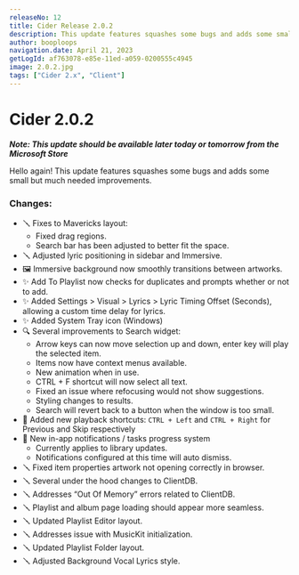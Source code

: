 ```yaml
---
releaseNo: 12
title: Cider Release 2.0.2
description: This update features squashes some bugs and adds some small but much needed improvements.
author: booploops
navigation.date: April 21, 2023
getLogId: af763078-e85e-11ed-a059-0200555c4945
image: 2.0.2.jpg
tags: ["Cider 2.x", "Client"]
---
```


# Cider 2.0.2

**_Note: This update should be available later today or tomorrow from the Microsoft Store_**

Hello again! This update features squashes some bugs and adds some small but much needed improvements.

### Changes:

- 🪛 Fixes to Mavericks layout:
  - Fixed drag regions.
  - Search bar has been adjusted to better fit the space.
- 🪛 Adjusted lyric positioning in sidebar and Immersive.
- 🖼️ Immersive background now smoothly transitions between artworks.
- ✨ Add To Playlist now checks for duplicates and prompts whether or not to add.
- ✨ Added Settings > Visual > Lyrics > Lyric Timing Offset (Seconds), allowing a custom time delay for lyrics.
- ✨ Added System Tray icon (Windows)
- 🔍 Several improvements to Search widget:
  - Arrow keys can now move selection up and down, enter key will play the selected item.
  - Items now have context menus available.
  - New animation when in use.
  - CTRL + F shortcut will now select all text.
  - Fixed an issue where refocusing would not show suggestions.
  - Styling changes to results.
  - Search will revert back to a button when the window is too small.
- 🎵 Added new playback shortcuts: `CTRL + Left` and `CTRL + Right` for Previous and Skip respectively
- 🔔 New in-app notifications / tasks progress system
  - Currently applies to library updates.
  - Notifications configured at this time will auto dismiss.
- 🪛 Fixed item properties artwork not opening correctly in browser.
- 🪛 Several under the hood changes to ClientDB.
- 🪛 Addresses “Out Of Memory” errors related to ClientDB.
- 🪛 Playlist and album page loading should appear more seamless.
- 🪛 Updated Playlist Editor layout.
- 🪛 Addresses issue with MusicKit initialization.
- 🪛 Updated Playlist Folder layout.
- 🪛 Adjusted Background Vocal Lyrics style.
